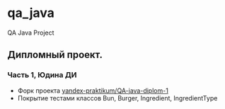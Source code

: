 # qa_java

QA Java Project

## Дипломный проект.

### Часть 1, Юдина ДИ

* Форк проекта [yandex-praktikum/QA-java-diplom-1](https://github.com/yandex-praktikum/QA-java-diplom-1)
* Покрытие тестами классов Bun, Burger, Ingredient, IngredientType